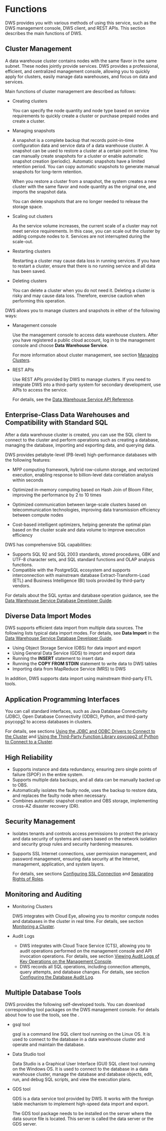 # Functions<a name="dws_01_0091"></a>

DWS provides you with various methods of using this service, such as the DWS management console, DWS client, and REST APIs. This section describes the main functions of DWS.

## Cluster Management<a name="section158601494244"></a>

A data warehouse cluster contains nodes with the same flavor in the same subnet. These nodes jointly provide services. DWS provides a professional, efficient, and centralized management console, allowing you to quickly apply for clusters, easily manage data warehouses, and focus on data and services.

Main functions of cluster management are described as follows:

-   Creating clusters

    You can specify the node quantity and node type based on service requirements to quickly create a cluster or purchase prepaid nodes and create a cluster.

-   Managing snapshots

    A snapshot is a complete backup that records point-in-time configuration data and service data of a data warehouse cluster. A snapshot can be used to restore a cluster at a certain point in time. You can manually create snapshots for a cluster or enable automatic snapshot creation \(periodic\). Automatic snapshots have a limited retention period. You can copy automatic snapshots to generate manual snapshots for long-term retention.

    When you restore a cluster from a snapshot, the system creates a new cluster with the same flavor and node quantity as the original one, and imports the snapshot data.

    You can delete snapshots that are no longer needed to release the storage space.

-   Scaling out clusters

    As the service volume increases, the current scale of a cluster may not meet service requirements. In this case, you can scale out the cluster by adding compute nodes to it. Services are not interrupted during the scale-out.

-   Restarting clusters

    Restarting a cluster may cause data loss in running services. If you have to restart a cluster, ensure that there is no running service and all data has been saved.

-   Deleting clusters

    You can delete a cluster when you do not need it. Deleting a cluster is risky and may cause data loss. Therefore, exercise caution when performing this operation.


DWS allows you to manage clusters and snapshots in either of the following ways:

-   Management console

    Use the management console to access data warehouse clusters. After you have registered a public cloud account, log in to the management console and choose  **Data Warehouse Service**.

    For more information about cluster management, see section  [Managing Clusters](managing_clusters).

-   REST APIs

    Use REST APIs provided by DWS to manage clusters. If you need to integrate DWS into a third-party system for secondary development, use APIs to access the service.

    For details, see the  [Data Warehouse Service API Reference](https://docs.otc.t-systems.com/en-us/api/dws/dws_02_0033.html).


## Enterprise-Class Data Warehouses and Compatibility with Standard SQL<a name="section186951149175617"></a>

After a data warehouse cluster is created, you can use the SQL client to connect to the cluster and perform operations such as creating a database, managing the database, importing and exporting data, and querying data.

DWS provides petabyte-level \(PB-level\) high-performance databases with the following features:

-   MPP computing framework, hybrid row-column storage, and vectorized execution, enabling response to billion-level data correlation analysis within seconds
-   Optimized in-memory computing based on Hash Join of Bloom Filter, improving the performance by 2 to 10 times

-   Optimized communication between large-scale clusters based on telecommunication technologies, improving data transmission efficiency between compute nodes
-   Cost-based intelligent optimizers, helping generate the optimal plan based on the cluster scale and data volume to improve execution efficiency

DWS has comprehensive SQL capabilities:

-   Supports SQL 92 and SQL 2003 standards, stored procedures, GBK and UTF-8 character sets, and SQL standard functions and OLAP analysis functions.
-   Compatible with the PostgreSQL ecosystem and supports interconnection with mainstream database Extract-Transform-Load \(ETL\) and Business Intelligence \(BI\) tools provided by third-party vendors.

For details about the SQL syntax and database operation guidance, see the  [Data Warehouse Service Database Developer Guide](https://docs.otc.t-systems.com/en-us/dws/index.html).

## Diverse Data Import Modes<a name="section275112712410"></a>

DWS supports efficient data import from multiple data sources. The following lists typical data import modes. For details, see  **Data Import**  in the  [Data Warehouse Service Database Developer Guide](https://docs.otc.t-systems.com/en-us/dws/index.html).

-   Using Object Storage Service \(OBS\) for data import and export
-   Using General Data Service \(GDS\) to import and export data
-   Running the  **INSERT**  statement to insert data
-   Running the  **COPY FROM STDIN**  statement to write data to DWS tables
-   Importing data from MapReduce Service \(MRS\) to DWS

In addition, DWS supports data import using mainstream third-party ETL tools.

## Application Programming Interfaces<a name="section1261249165818"></a>

You can call standard interfaces, such as Java Database Connectivity \(JDBC\), Open Database Connectivity \(ODBC\), Python, and third-party psycopg2 to access databases in clusters.

For details, see sections  [Using the JDBC and ODBC Drivers to Connect to the Cluster](using_the_jdbc_and_odbc_drivers_to_connect_to_the_cluster)  and  [Using the Third-Party Function Library psycopg2 of Python to Connect to a Cluster](using-the-third-party-function-library-psycopg2-of-python-to-connect-to-a-cluster.md).

## High Reliability<a name="section1516285819583"></a>

-   Supports instance and data redundancy, ensuring zero single points of failure \(SPOF\) in the entire system.
-   Supports multiple data backups, and all data can be manually backed up to OBS.
-   Automatically isolates the faulty node, uses the backup to restore data, and replaces the faulty node when necessary.
-   Combines automatic snapshot creation and OBS storage, implementing cross-AZ disaster recovery \(DR\).

## Security Management<a name="section139161462009"></a>

-   Isolates tenants and controls access permissions to protect the privacy and data security of systems and users based on the network isolation and security group rules and security hardening measures.
-   Supports SSL Internet connections, user permission management, and password management, ensuring data security at the Internet, management, application, and system layers.

    For details, see sections  [Configuring SSL Connection](configuring-ssl-connection.md)  and  [Separating Rights of Roles](separating-rights-of-roles.md).


## Monitoring and Auditing<a name="section17618481497"></a>

-   Monitoring Clusters

    DWS integrates with Cloud Eye, allowing you to monitor compute nodes and databases in the cluster in real time. For details, see section  [Monitoring a Cluster](monitoring-a-cluster.md).

-   Audit Logs
    -   DWS integrates with Cloud Trace Service \(CTS\), allowing you to audit operations performed on the management console and API invocation operations. For details, see section  [Viewing Audit Logs of Key Operations on the Management Console](viewing-audit-logs-of-key-operations-on-the-management-console.md).
    -   DWS records all SQL operations, including connection attempts, query attempts, and database changes. For details, see section  [Configuring the Database Audit Log](configuring-the-database-audit-log.md).


## Multiple Database Tools<a name="section138816277512"></a>

DWS provides the following self-developed tools. You can download corresponding tool packages on the DWS management console. For details about how to use the tools, see the .

-   gsql tool

    gsql is a command line SQL client tool running on the Linux OS. It is used to connect to the database in a data warehouse cluster and operate and maintain the database.

-   Data Studio tool

    Data Studio is a Graphical User Interface \(GUI\) SQL client tool running on the Windows OS. It is used to connect to the database in a data warehouse cluster, manage the database and database objects, edit, run, and debug SQL scripts, and view the execution plans.

-   GDS tool

    GDS is a data service tool provided by DWS. It works with the foreign table mechanism to implement high-speed data import and export.

    The GDS tool package needs to be installed on the server where the data source file is located. This server is called the data server or the GDS server.


